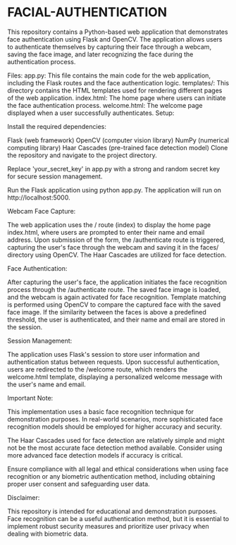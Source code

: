 # FACIAL-AUTHENTICATION
This repository contains a Python-based web application that demonstrates face authentication using Flask and OpenCV. The application allows users to authenticate themselves by capturing their face through a webcam, saving the face image, and later recognizing the face during the authentication process.

Files:
app.py: This file contains the main code for the web application, including the Flask routes and the face authentication logic.
templates/: This directory contains the HTML templates used for rendering different pages of the web application.
index.html: The home page where users can initiate the face authentication process.
welcome.html: The welcome page displayed when a user successfully authenticates.
Setup:

Install the required dependencies:

Flask (web framework)
OpenCV (computer vision library)
NumPy (numerical computing library)
Haar Cascades (pre-trained face detection model)
Clone the repository and navigate to the project directory.

Replace 'your_secret_key' in app.py with a strong and random secret key for secure session management.

Run the Flask application using python app.py. The application will run on http://localhost:5000.

Webcam Face Capture:

The web application uses the / route (index) to display the home page index.html, where users are prompted to enter their name and email address. Upon submission of the form, the /authenticate route is triggered, capturing the user's face through the webcam and saving it in the faces/ directory using OpenCV. The Haar Cascades are utilized for face detection.

Face Authentication:

After capturing the user's face, the application initiates the face recognition process through the /authenticate route. The saved face image is loaded, and the webcam is again activated for face recognition. Template matching is performed using OpenCV to compare the captured face with the saved face image. If the similarity between the faces is above a predefined threshold, the user is authenticated, and their name and email are stored in the session.

Session Management:

The application uses Flask's session to store user information and authentication status between requests. Upon successful authentication, users are redirected to the /welcome route, which renders the welcome.html template, displaying a personalized welcome message with the user's name and email.

Important Note:

This implementation uses a basic face recognition technique for demonstration purposes. In real-world scenarios, more sophisticated face recognition models should be employed for higher accuracy and security.

The Haar Cascades used for face detection are relatively simple and might not be the most accurate face detection method available. Consider using more advanced face detection models if accuracy is critical.

Ensure compliance with all legal and ethical considerations when using face recognition or any biometric authentication method, including obtaining proper user consent and safeguarding user data.

Disclaimer:

This repository is intended for educational and demonstration purposes. Face recognition can be a useful authentication method, but it is essential to implement robust security measures and prioritize user privacy when dealing with biometric data.
